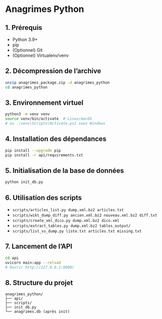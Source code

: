 # Anagrimes Python

## 1. Prérequis

- Python 3.9+  
- pip  
- (Optionnel) Git  
- (Optionnel) Virtualenv/venv

## 2. Décompression de l’archive

```bash
unzip anagrimes_package.zip -d anagrimes_python
cd anagrimes_python
```

## 3. Environnement virtuel

```bash
python3 -m venv venv
source venv/bin/activate  # Linux/macOS
# ou .\venv\Scripts\Activate.ps1 sous Windows
```

## 4. Installation des dépendances

```bash
pip install --upgrade pip
pip install -r api/requirements.txt
```

## 5. Initialisation de la base de données

```bash
python init_db.py
```

## 6. Utilisation des scripts

- `scripts/articles_list.py dump.xml.bz2 articles.txt`  
- `scripts/wikt_dump_diff.py ancien.xml.bz2 nouveau.xml.bz2 diff.txt`  
- `scripts/create_xml_dico.py dump.xml.bz2 dico.xml`  
- `scripts/extract_tables.py dump.xml.bz2 tables_output/`  
- `scripts/list_vs_dump.py liste.txt articles.txt missing.txt`

## 7. Lancement de l’API

```bash
cd api
uvicorn main:app --reload
# Ouvrir http://127.0.0.1:8000/
```

## 8. Structure du projet

```
anagrimes_python/
├── api/
├── scripts/
├── init_db.py
└── anagrimes.db (après init)
```